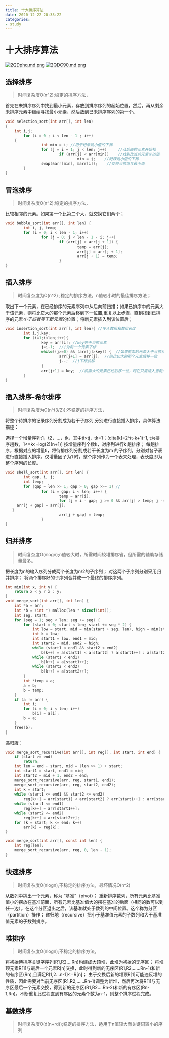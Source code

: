 ```yaml
---
title: 十大排序算法
date: 2020-12-22 20:33:22
categories:
- study
---
```

# 十大排序算法

[![2QDphq.md.png](https://z3.ax1x.com/2021/06/02/2QDphq.md.png)](https://imgtu.com/i/2QDphq)
[![2QDC90.md.png](https://z3.ax1x.com/2021/06/02/2QDC90.md.png)](https://imgtu.com/i/2QDC90)

## 选择排序
>
>时间复杂度O(n^2);稳定的排序方法，

首先在未排序序列中找到最小元素，存放到排序序列的起始位置，然后，再从剩余未排序元素中继续寻找最小元素，然后放到已未排序序列的第一个。

```c
void selection_sort(int arr[], int len)
{
    int i,j;
        for (i = 0 ; i < len - 1 ; i++)
    {
                int min = i; //用于记录最小值的下标
                for (j = i + 1; j < len; j++)     //从后面的元素开始找
                        if (arr[j] < arr[min])    //找到比当前元素小的值
                                min = j;    //紀錄最小值的下标
                swap(&arr[min], &arr[i]);    //交换当前值与最小值
        }
}
```

## 冒泡排序

>时间复杂度O(n^2);稳定的排序方法，

比较相邻的元素。如果第一个比第二个大，就交换它们两个；

```c
void bubble_sort(int arr[], int len) {
        int i, j, temp;
        for (i = 0; i < len - 1; i++)
                for (j = 0; j < len - 1 - i; j++)
                        if (arr[j] > arr[j + 1]) {
                                temp = arr[j];
                                arr[j] = arr[j + 1];
                                arr[j + 1] = temp;
                        }
}
```

## 插入排序

>时间复杂度为O(n^2) ;稳定的排序方法，n值较小时的最佳排序方法；

取出下一个元素，在已经排序的元素序列中从后向前扫描；如果已排序中的元素大于该元素，则将比它大的那个元素后移到下一位置,重复以上步骤，直到找到已排序的元素*小于或者等于新元素*的位置；将新元素插入到该位置后；

```c
void insertion_sort(int arr[], int len){ //传入数组和数组长度
        int i,j,key;
        for (i=1;i<len;i++){
                key = arr[i]; //key等于当前元素
                j=i-1;  //j为前一个元素下标
                while((j>=0) && (arr[j]>key)) {  //如果前面的元素大于当前元素
                        arr[j+1] = arr[j];  //则比它大的那个元素后移一位
                        j--;  //j下标前移
                }
                arr[j+1] = key;  //前面大的元素已经后移一位，现在只需插入当前元素
        }
}
```

## 插入排序-希尔排序

>时间复杂度为O(n^(3/2));不稳定的排序方法，

将整个待排序的记录序列分割成为若干子序列,分别进行直接插入排序，具体算法描述：

选择一个增量序列t1，t2，…，tk，其中ti>tj，tk=1；(dlta[k]=2^(t-k+1)-1, t为排序趟数，1<=k<=log(2)(n+1)]
按增量序列个数k，对序列进行k 趟排序；
每趟排序，根据对应的增量ti，将待排序列分割成若干长度为m 的子序列，分别对各子表进行直接插入排序。仅增量因子为1 时，整个序列作为一个表来处理，表长度即为整个序列的长度。

```c
void shell_sort(int arr[], int len) {
        int gap, i, j;
        int temp;
        for (gap = len >> 1; gap > 0; gap >>= 1) //
                for (i = gap; i < len; i++) {
                        temp = arr[i];
                        for (j = i - gap; j >= 0 && arr[j] > temp; j -= gap){ //
     arr[j + gap] = arr[j];
   }
                        arr[j + gap] = temp;
                }
}
```

## 归并排序
>
>时间复杂度O(nlogn);n值较大时，所需时间较堆排序省，但所需的辅助存储量最多。

把长度为n的输入序列分成两个长度为n/2的子序列；
对这两个子序列分别采用归并排序；
将两个排序好的子序列合并成一个最终的排序序列。

```c
int min(int x, int y) {
    return x < y ? x : y;
}
void merge_sort(int arr[], int len) {
    int *a = arr;
    int *b = (int *) malloc(len * sizeof(int));
    int seg, start;
    for (seg = 1; seg < len; seg += seg) {
        for (start = 0; start < len; start += seg * 2) {
            int low = start, mid = min(start + seg, len), high = min(start + seg * 2, len);
            int k = low;
            int start1 = low, end1 = mid;
            int start2 = mid, end2 = high;
            while (start1 < end1 && start2 < end2)
                b[k++] = a[start1] < a[start2] ? a[start1++] : a[start2++];
            while (start1 < end1)
                b[k++] = a[start1++];
            while (start2 < end2)
                b[k++] = a[start2++];
        }
        int *temp = a;
        a = b;
        b = temp;
    }
    if (a != arr) {
        int i;
        for (i = 0; i < len; i++)
            b[i] = a[i];
        b = a;
    }
    free(b);
}
```

递归版：

```c
void merge_sort_recursive(int arr[], int reg[], int start, int end) {
    if (start >= end)
        return;
    int len = end - start, mid = (len >> 1) + start;
    int start1 = start, end1 = mid;
    int start2 = mid + 1, end2 = end;
    merge_sort_recursive(arr, reg, start1, end1);
    merge_sort_recursive(arr, reg, start2, end2);
    int k = start;
    while (start1 <= end1 && start2 <= end2)
        reg[k++] = arr[start1] < arr[start2] ? arr[start1++] : arr[start2++];
    while (start1 <= end1)
        reg[k++] = arr[start1++];
    while (start2 <= end2)
        reg[k++] = arr[start2++];
    for (k = start; k <= end; k++)
        arr[k] = reg[k];
}

void merge_sort(int arr[], const int len) {
    int reg[len];
    merge_sort_recursive(arr, reg, 0, len - 1);
}
```

## 快速排序
>
>时间复杂度O(nlogn),不稳定的排序方法，最坏情况O(n^2)

从数列中挑出一个元素，称为 “基准”（pivot）；
重新排序数列，所有元素比基准值小的摆放在基准前面，所有元素比基准值大的摆在基准的后面（相同的数可以到任一边）。在这个分区退出之后，该基准就处于数列的中间位置。这个称为分区（partition）操作；
递归地（recursive）把小于基准值元素的子数列和大于基准值元素的子数列排序。

## 堆排序
>
>时间复杂度O(nlogn);不稳定的排序方法，

将初始待排序关键字序列(R1,R2….Rn)构建成大顶堆，此堆为初始的无序区；
将堆顶元素R[1]与最后一个元素R[n]交换，此时得到新的无序区(R1,R2,……Rn-1)和新的有序区(Rn),且满足R[1,2…n-1]<=R[n]；
由于交换后新的堆顶R[1]可能违反堆的性质，因此需要对当前无序区(R1,R2,……Rn-1)调整为新堆，然后再次将R[1]与无序区最后一个元素交换，得到新的无序区(R1,R2….Rn-2)和新的有序区(Rn-1,Rn)。不断重复此过程直到有序区的元素个数为n-1，则整个排序过程完成。

## 基数排序

>时间复杂度O(d(n+rd));稳定的排序方法，适用于n值较大而关键词较小的序列
